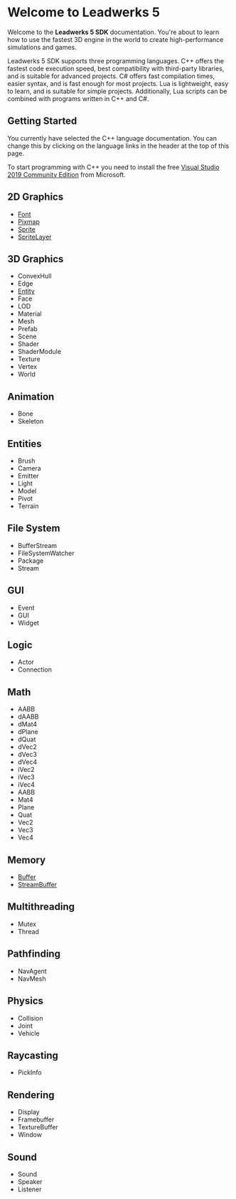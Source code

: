 # Welcome to Leadwerks 5
Welcome to the **Leadwerks 5 SDK** documentation. You're about to learn how to use the fastest 3D engine in the world to create high-performance simulations and games.

Leadwerks 5 SDK supports three programming languages. C++ offers the fastest code execution speed, best compatibility with third-party libraries, and is suitable for advanced projects. C# offers fast compilation times, easier syntax, and is fast enough for most projects. Lua is lightweight, easy to learn, and is suitable for simple projects. Additionally, Lua scripts can be combined with programs written in C++ and C#.

## Getting Started ##

You currently have selected the C++ language documentation. You can change this by clicking on the language links in the header at the top of this page.

To start programming with C++ you need to install the free [Visual Studio 2019 Community Edition](https://visualstudio.microsoft.com/vs/) from Microsoft.

## 2D Graphics ##
- [Font](CPP_Font.md)
- [Pixmap](CPP_Pixmap.md)
- [Sprite](Sprite.md)
- [SpriteLayer](SpriteLayer.md)

## 3D Graphics ##
- ConvexHull
- Edge
- [Entity](CPP_Entity_32f.md)
- Face
- LOD
- Material
- Mesh
- Prefab
- Scene
- Shader
- ShaderModule
- Texture
- Vertex
- World

## Animation ##
- Bone 
- Skeleton

## Entities ##
- Brush
- Camera
- Emitter
- Light
- Model
- Pivot
- Terrain

## File System ##
- BufferStream
- FileSystemWatcher
- Package
- Stream

## GUI ##
- Event
- GUI
- Widget

## Logic ##
- Actor
- Connection

## Math ##
- AABB
- dAABB
- dMat4
- dPlane
- dQuat
- dVec2 
- dVec3
- dVec4
- iVec2
- iVec3
- iVec4
- AABB
- Mat4
- Plane
- Quat
- Vec2
- Vec3
- Vec4

## Memory ##
- [Buffer](CPP_Buffer.md)
- [StreamBuffer](CPP_StreamBuffer.md)

## Multithreading ##
- Mutex
- Thread

## Pathfinding ##
- NavAgent
- NavMesh

## Physics ##
- Collision
- Joint
- Vehicle

## Raycasting ##
- PickInfo

## Rendering ##
- Display
- Framebuffer
- TextureBuffer
- Window

## Sound ##
- Sound
- Speaker
- Listener

